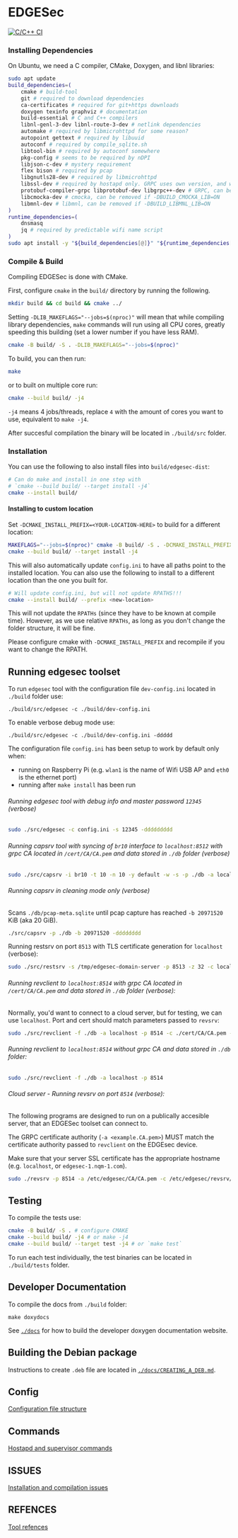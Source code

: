 # EDGESec
[![C/C++ CI](https://github.com/nqminds/EDGESec/workflows/C/C++%20CI/badge.svg?branch=main)](https://github.com/nqminds/EDGESec/actions?query=workflow%3A%22Github+Pages%22)

### Installing Dependencies

On Ubuntu, we need a C compiler, CMake, Doxygen, and libnl libraries:

```bash
sudo apt update
build_dependencies=(
    cmake # build-tool
    git # required to download dependencies
    ca-certificates # required for git+https downloads
    doxygen texinfo graphviz # documentation
    build-essential # C and C++ compilers
    libnl-genl-3-dev libnl-route-3-dev # netlink dependencies
    automake # required by libmicrohttpd for some reason?
    autopoint gettext # required by libuuid
    autoconf # required by compile_sqlite.sh
    libtool-bin # required by autoconf somewhere
    pkg-config # seems to be required by nDPI
    libjson-c-dev # mystery requirement
    flex bison # required by pcap
    libgnutls28-dev # required by libmicrohttpd
    libssl-dev # required by hostapd only. GRPC uses own version, and we compile OpenSSL 3 for EDGESec
    protobuf-compiler-grpc libprotobuf-dev libgrpc++-dev # GRPC, can be removed if -DBUILD_GRPC_LIB=ON
    libcmocka-dev # cmocka, can be removed if -DBUILD_CMOCKA_LIB=ON
    libmnl-dev # libmnl, can be removed if -DBUILD_LIBMNL_LIB=ON
)
runtime_dependencies=(
    dnsmasq
    jq # required by predictable wifi name script
)
sudo apt install -y "${build_dependencies[@]}" "${runtime_dependencies[@]}"
```

### Compile & Build

Compiling EDGESec is done with CMake.

First, configure `cmake` in the `build/` directory by running the following.
```bash
mkdir build && cd build && cmake ../
```

Setting `-DLIB_MAKEFLAGS="--jobs=$(nproc)"` will mean that while compiling library dependencies,
`make` commands will run using all CPU cores, greatly speeding this building (set a lower number if you have less RAM).

```bash
cmake -B build/ -S . -DLIB_MAKEFLAGS="--jobs=$(nproc)"
```

To build, you can then run:
```bash
make
```
or to built on multiple core run:

```bash
cmake --build build/ -j4
```
`-j4` means 4 jobs/threads, replace `4` with the amount of cores you want to use, equivalent to `make -j4`.

After succesful compilation the binary will be located in ```./build/src``` folder.

### Installation

You can use the following to also install files into `build/edgesec-dist`:

```bash
# Can do make and install in one step with
# `cmake --build build/ --target install -j4`
cmake --install build/
```

#### Installing to custom location

Set `-DCMAKE_INSTALL_PREFIX=<YOUR-LOCATION-HERE>` to build for a different location:

```bash
MAKEFLAGS="--jobs=$(nproc)" cmake -B build/ -S . -DCMAKE_INSTALL_PREFIX=/tmp/example-build
cmake --build build/ --target install -j4
```
This will also automatically update `config.ini` to have all paths point to the installed location. You can also use the following to install to a different location than the one you built for.

```bash
# Will update config.ini, but will not update RPATHS!!!
cmake --install build/ --prefix <new-location>
```

This will not update the `RPATHs` (since they have to be known at compile time).
However, as we use relative `RPATHs`, as long as you don't change the folder structure,
it will be fine.

Please configure cmake with `-DCMAKE_INSTALL_PREFIX` and recompile if you want to change the RPATH.

## Running edgesec toolset

To run ```edgesec``` tool with the configuration file ```dev-config.ini``` located in ```./build``` folder use:

```console
./build/src/edgesec -c ./build/dev-config.ini
```

To enable verbose debug mode use:
```console
./build/src/edgesec -c ./build/dev-config.ini -ddddd
```

The configuration file `config.ini` has been setup to work by default only when:
  - running on Raspberry Pi (e.g. `wlan1` is the name of Wifi USB AP and `eth0` is the ethernet port)
  - running after `make install` has been run

###### Running edgesec tool with debug info and master password `12345` (verbose)

```bash
sudo ./src/edgesec -c config.ini -s 12345 -ddddddddd
```

###### Running capsrv tool with syncing of `br10` interface to `localhost:8512` with grpc CA located in `/cert/CA/CA.pem` and data stored in `./db` folder (verbose)

```bash
sudo ./src/capsrv -i br10 -t 10 -n 10 -y default -w -s -p ./db -a localhost -o 8512 -k ./cert/CA/CA.pem -r 1000000,100 -dddddddddd
```

###### Running capsrv in cleaning mode only (verbose)

Scans `./db/pcap-meta.sqlite` until pcap capture has reached `-b 20971520` KiB (aka 20 GiB).

```bash
./src/capsrv -p ./db -b 20971520 -dddddddd
```

Running restsrv on port `8513` with TLS certificate generation for `localhost` (verbose):

```bash
sudo ./src/restsrv -s /tmp/edgesec-domain-server -p 8513 -z 32 -c localhost -t -dddddddd
```

###### Running revclient to `localhost:8514` with grpc CA located in `/cert/CA/CA.pem` and data stored in `./db` folder (verbose):

Normally, you'd want to connect to a cloud server, but for testing, we can use `localhost`. Port and cert should match parameters passed to `revsrv`:

```bash
sudo ./src/revclient -f ./db -a localhost -p 8514 -c ./cert/CA/CA.pem -dddddddd
```

###### Running revclient to `localhost:8514` without grpc CA and data stored in `./db` folder:

```bash
sudo ./src/revclient -f ./db -a localhost -p 8514
```

###### Cloud server - Running revsrv on port `8514` (verbose):

The following programs are designed to run on a publically accesible server, that an EDGESec toolset can connect to.

The GRPC certificate authority (`-a <example.CA.pem>`) MUST match the certificate authority passed to `revclient` on the EDGEsec device.

Make sure that your server SSL certificate has the appropriate hostname (e.g. `localhost`, or `edgesec-1.nqm-1.com`).

```bash
sudo ./revsrv -p 8514 -a /etc/edgesec/CA/CA.pem -c /etc/edgesec/revsrv/server.crt -k /etc/edgesec/revsrv/server.key -dddddd
```

## Testing

To compile the tests use:

```bash
cmake -B build/ -S . # configure CMAKE
cmake --build build/ -j4 # or make -j4
cmake --build build/ --target test -j4 # or `make test`
```

To run each test individually, the test binaries can be located in ```./build/tests``` folder.

## Developer Documentation

To compile the docs from ```./build``` folder:

```console
make doxydocs
```

See [`./docs`](./docs) for how to build the developer doxygen documentation website.

## Building the Debian package

Instructions to create `.deb` file are located in [`./docs/CREATING_A_DEB.md`](./docs/CREATING_A_DEB.md).

## Config
[Configuration file structure](./docs/CONFIG.md)

## Commands
[Hostapd and supervisor commands](./docs/COMMANDS.md)

## ISSUES
[Installation and compilation issues](./docs/ISSUES.md)

## REFENCES
[Tool refences](./docs/REFERENCES.md)

